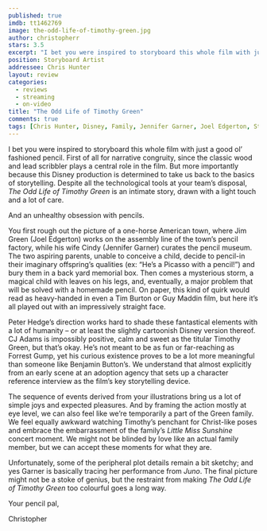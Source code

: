 ```yaml
---
published: true
imdb: tt1462769
image: the-odd-life-of-timothy-green.jpg
author: christopherr
stars: 3.5
excerpt: "I bet you were inspired to storyboard this whole film with just a good ol&rsquo; fashioned pencil. First of all for narrative congruity, since the classic wood and lead scribbler plays a central role in the film."
position: Storyboard Artist
addressee: Chris Hunter
layout: review
categories:
  - reviews
  - streaming
  - on-video
title: "The Odd Life of Timothy Green"
comments: true
tags: [Chris Hunter, Disney, Family, Jennifer Garner, Joel Edgerton, Stroryboard, Timothy Green, Uncategorized]
---
```

<p>I bet you were inspired to storyboard this whole film with just a good ol&rsquo; fashioned pencil. First of all for narrative congruity, since the classic wood and lead scribbler plays a central role in the film. But more importantly because this Disney production is determined to take us back to the basics of storytelling. Despite all the technological tools at your team&rsquo;s disposal, <em>The Odd Life of Timothy Green</em> is an intimate story, drawn with a light touch and a lot of care.</p>
<p>And an unhealthy obsession with pencils.</p>
<p>You first rough out the picture of a one-horse American town, where Jim Green (Joel Edgerton) works on the assembly line of the town&rsquo;s pencil factory, while his wife Cindy (Jennifer Garner) curates the pencil museum.&nbsp; The two aspiring parents, unable to conceive a child, decide to pencil-in their imaginary offspring&rsquo;s qualities (ex: &ldquo;He&rsquo;s a Picasso with a pencil!&rdquo;) and bury them in a back yard memorial box. Then comes a mysterious storm, a magical child with leaves on his legs, and, eventually, a major problem that will be solved with a homemade pencil. On paper, this kind of quirk would read as heavy-handed in even a Tim Burton or Guy Maddin film, but here it&rsquo;s all played out with an impressively straight face.</p>
<p>Peter Hedge&rsquo;s direction works hard to shade these fantastical elements with a lot of humanity &ndash; or at least the slightly cartoonish Disney version thereof. CJ Adams is impossibly positive, calm and sweet as the titular Timothy Green, but that&rsquo;s okay. He&rsquo;s not meant to be as fun or far-reaching as Forrest Gump, yet his curious existence proves to be a lot more meaningful than someone like Benjamin Button&rsquo;s. We understand that almost explicitly from an early scene at an adoption agency that sets up a character reference interview as the film&rsquo;s key storytelling device. &nbsp;</p>
<p>The sequence of events derived from your illustrations bring us a lot of simple joys and expected pleasures. And by framing the action mostly at eye level, we can also feel like we&rsquo;re temporarily a part of the Green family. We feel equally awkward watching Timothy&rsquo;s penchant for Christ-like poses and embrace the embarrassment of the family&rsquo;s <em>Little Miss Sunshine </em>concert<em> </em>moment. We might not be blinded by love like an actual family member, but we can accept these moments for what they are.</p>
<p>Unfortunately, some of the peripheral plot details remain a bit sketchy; and yes Garner is basically tracing her performance from <em>Juno</em>. The final picture might not be a stoke of genius, but the restraint from making <em>The Odd Life of Timothy Green</em> too colourful goes a long way.</p>
<p>Your pencil pal,</p>
<p>Christopher</p>

